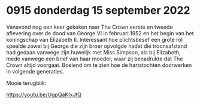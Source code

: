 # 0915 donderdag 15 september 2022
Vanavond nog een keer gekeken naar The Crown eerste en tweede aflevering over de dood van George VI in februari 1952 en het begin van het koningschap van Elizabeth II. Interessant hoe plichtsbesef een grote rol speelde zowel bij George  die zijn broer opvolgde nadat die troonsafstand had gedaan vanwege zijn huwelijk met Miss Simpson, als bij Elizabeth, mede vanwege een brief van haar moeder, waar zij benadrukte dat The Crown altijd voorgaat. Boeiend om te zien hoe de hartstochten doorwerken in volgende generaties.

Mooie terugblik:

https://youtu.be/UgpQaKIxJtQ
